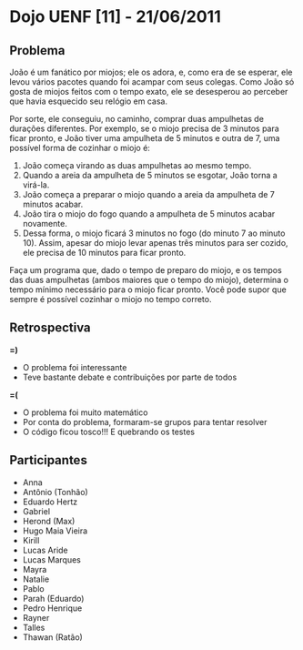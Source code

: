 # Dojo UENF [11] - 21/06/2011

## Problema

João é um fanático por miojos; ele os adora, e, como era de se esperar, ele
levou vários pacotes quando foi acampar com seus colegas. Como João só gosta de
miojos feitos com o tempo exato, ele se desesperou ao perceber que havia
esquecido seu relógio em casa.

Por sorte, ele conseguiu, no caminho, comprar duas ampulhetas de durações
diferentes. Por exemplo, se o miojo precisa de 3 minutos para ficar pronto, e
João tiver uma ampulheta de 5 minutos e outra de 7, uma possível forma de
cozinhar o miojo é:

1. João começa virando as duas ampulhetas ao mesmo tempo.
2. Quando a areia da ampulheta de 5 minutos se esgotar, João torna a virá-la.
3. João começa a preparar o miojo quando a areia da ampulheta de 7 minutos acabar.
4. João tira o miojo do fogo quando a ampulheta de 5 minutos acabar novamente.
5. Dessa forma, o miojo ficará 3 minutos no fogo (do minuto 7 ao minuto 10).
Assim, apesar do miojo levar apenas três minutos para ser cozido, ele precisa de
10 minutos para ficar pronto.

Faça um programa que, dado o tempo de preparo do miojo, e os tempos das duas
ampulhetas (ambos maiores que o tempo do miojo), determina o tempo mínimo
necessário para o miojo ficar pronto. Você pode supor que sempre é possível
cozinhar o miojo no tempo correto.

## Retrospectiva

**=)**

* O problema foi interessante
* Teve bastante debate e contribuições por parte de todos

**=(**

* O problema foi muito matemático
* Por conta do problema, formaram-se grupos para tentar resolver
* O código ficou tosco!!! E quebrando os testes

## Participantes

* Anna
* Antônio (Tonhão)
* Eduardo Hertz
* Gabriel
* Herond (Max)
* Hugo Maia Vieira
* Kirill
* Lucas Aride
* Lucas Marques
* Mayra
* Natalie
* Pablo
* Parah (Eduardo)
* Pedro Henrique
* Rayner
* Talles
* Thawan (Ratão)


